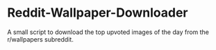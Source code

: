 # Reddit-Wallpaper-Downloader

A small script to download the top upvoted images of the day from the r/wallpapers subreddit.